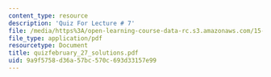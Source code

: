 ```yaml
---
content_type: resource
description: 'Quiz For Lecture # 7'
file: /media/https%3A/open-learning-course-data-rc.s3.amazonaws.com/15-433-investments-spring-2003/9a9f5758d36a57bc570c693d33157e99_quizfebruary_27_solutions.pdf
file_type: application/pdf
resourcetype: Document
title: quizfebruary_27_solutions.pdf
uid: 9a9f5758-d36a-57bc-570c-693d33157e99
---
```

